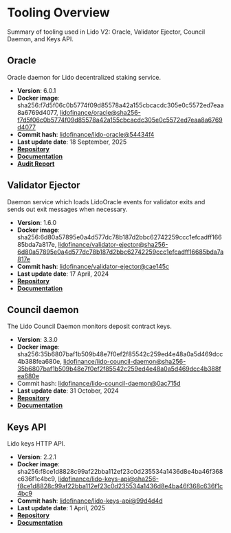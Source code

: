 # Tooling Overview

Summary of tooling used in Lido V2: Oracle, Validator Ejector, Council Daemon, and Keys API.

## Oracle

Oracle daemon for Lido decentralized staking service.

- **Version**: 6.0.1
- **Docker image**: sha256:f7d5f06c0b5774f09d85578a42a155cbcacdc305e0c5572ed7eaa8a6769d4077, [lidofinance/oracle@sha256-f7d5f06c0b5774f09d85578a42a155cbcacdc305e0c5572ed7eaa8a6769d4077](https://hub.docker.com/layers/lidofinance/oracle/6.0.1/images/sha256-f7d5f06c0b5774f09d85578a42a155cbcacdc305e0c5572ed7eaa8a6769d4077)
- **Commit hash**: [lidofinance/lido-oracle@54434f4](https://github.com/lidofinance/lido-oracle/commit/54434f46ab6681785451db88d03677036e4dd07b)
- **Last update date**: 18 September, 2025
- [**Repository**](https://github.com/lidofinance/lido-oracle/tree/6.0.1)
- [**Documentation**](/guides/oracle-operator-manual)
- [**Audit Report**](https://github.com/lidofinance/audits/blob/main/Composable%20Security%20Lido%20Oracle%20V6%20Audit%20Report.pdf)

## Validator Ejector

Daemon service which loads LidoOracle events for validator exits and sends out exit messages when necessary.

- **Version**: 1.6.0
- **Docker image**: sha256:6d80a57895e0a4d577dc78b187d2bbc62742259ccc1efcadff16685bda7a817e, [lidofinance/validator-ejector@sha256-6d80a57895e0a4d577dc78b187d2bbc62742259ccc1efcadff16685bda7a817e](https://hub.docker.com/layers/lidofinance/validator-ejector/1.6.0/images/sha256-6d80a57895e0a4d577dc78b187d2bbc62742259ccc1efcadff16685bda7a817e)
- **Commit hash**: [lidofinance/validator-ejector@cae145c](https://github.com/lidofinance/validator-ejector/commit/cae145cde6e0c41726335dcbb761395fd54c26de)
- **Last update date**: 17 April, 2024
- [**Repository**](https://github.com/lidofinance/validator-ejector/tree/1.6.0#readme)
- [**Documentation**](/guides/validator-ejector-guide)

## Council daemon

The Lido Council Daemon monitors deposit contract keys.

- **Version**: 3.3.0
- **Docker image**: sha256:35b6807baf1b509b48e7f0ef2f85542c259ed4e48a0a5d469dcc4b388fea680e, [lidofinance/lido-council-daemon@sha256-35b6807baf1b509b48e7f0ef2f85542c259ed4e48a0a5d469dcc4b388fea680e](https://hub.docker.com/layers/lidofinance/lido-council-daemon/3.3.0/images/sha256-35b6807baf1b509b48e7f0ef2f85542c259ed4e48a0a5d469dcc4b388fea680e?context=explore)
- Commit hash: [lidofinance/lido-council-daemon@0ac715d](https://github.com/lidofinance/lido-council-daemon/commit/77ecd8fbf74a06b2f92c6e6cdd344ef4ee6f33b8)
- **Last update date**: 31 October, 2024
- [**Repository**](https://github.com/lidofinance/lido-council-daemon/tree/3.3.0)
- [**Documentation**](/guides/deposit-security-manual)

## Keys API

Lido keys HTTP API.

- **Version**: 2.2.1
- **Docker image**: sha256:f8ce1d8828c99af22bba112ef23c0d235534a1436d8e4ba46f368c636f1c4bc9, [lidofinance/lido-keys-api@sha256-f8ce1d8828c99af22bba112ef23c0d235534a1436d8e4ba46f368c636f1c4bc9](https://hub.docker.com/layers/lidofinance/lido-keys-api/2.2.1/images/sha256-f8ce1d8828c99af22bba112ef23c0d235534a1436d8e4ba46f368c636f1c4bc9)
- **Commit hash**: [lidofinance/lido-keys-api@99d4d4d](https://github.com/lidofinance/lido-keys-api/commit/99d4d4d99878a192028bb391251976d7fce53ba8)
- **Last update date**: 1 April, 2025
- [**Repository**](https://github.com/lidofinance/lido-keys-api/tree/2.2.1)
- [**Documentation**](/guides/kapi-guide)
